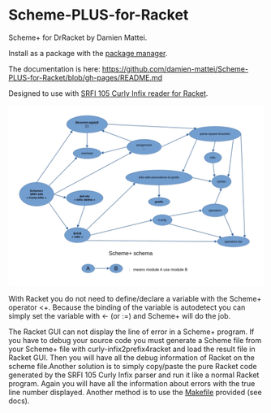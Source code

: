# Scheme-PLUS-for-Racket
Scheme+ for DrRacket by Damien Mattei.

Install as a package with the [package manager](https://pkgs.racket-lang.org/package/Scheme-PLUS-for-Racket).

The documentation is here:
https://github.com/damien-mattei/Scheme-PLUS-for-Racket/blob/gh-pages/README.md

Designed to use with [SRFI 105 Curly Infix reader for Racket](https://github.com/damien-mattei/SRFI-105-for-Racket).

![Scheme+ schema](schema-scheme+.jpg "Scheme+ schema")


With Racket you do not need to define/declare a variable with the
Scheme+ operator <+. Because the binding of the variable is autodetect
you can simply set the variable with <- (or :=) and Scheme+ will do the job.


The Racket GUI can not display the line of error in a Scheme+ program.
If you have to debug your source code you must generate a Scheme file
from your Scheme+ file with curly-infix2prefix4racket and load the
result file in Racket GUI. Then you will have all the debug
information of Racket on the scheme file.Another solution is to simply copy/paste the pure Racket
code generated by the SRFI 105 Curly Infix parser and run it like a normal Racket program.
Again you will have all the information about errors with the true line number displayed.
Another method is to use the [Makefile](https://github.com/damien-mattei/Scheme-PLUS-for-Racket/blob/main/examples/racket/Makefile) provided (see docs).



